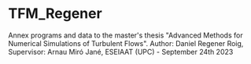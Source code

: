 # TFM_Regener
Annex programs and data to the master's thesis "Advanced Methods for Numerical Simulations of Turbulent Flows".
Author: Daniel Regener Roig, 
Supervisor: Arnau Miró Jané,
ESEIAAT (UPC) - September 24th 2023
